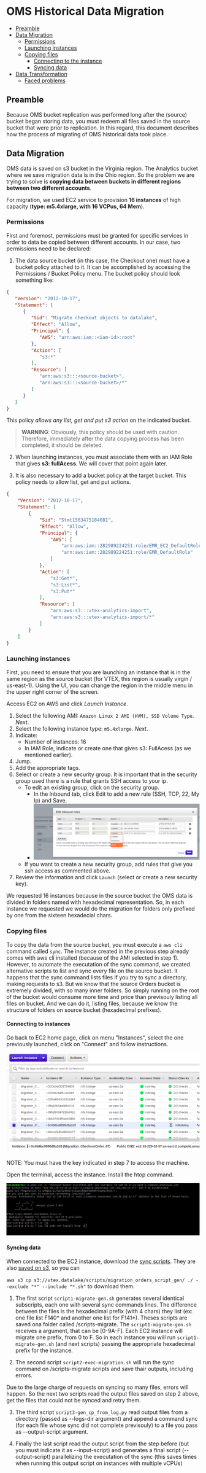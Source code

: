 # OMS Historical Data Migration

- [Preamble](#Preamble)
- [Data Migration](#Data-Migration)
    - [Permissions](#Permissions)
    - [Launching instances](#Launching-instances)
    - [Copying files](#Copying-files)
        - [Connecting to the instance](#Connecting-to-the-instance)
        - [Syncing data](#Syncing-data)
- [Data Transformation](#Data-Transformation)
    - [Faced problems](#Faced-problems)

## Preamble

Because OMS bucket replication was performed long after the (source) bucket began storing data, you must redeem all files saved in the source bucket that were prior to replication. In this regard, this document describes how the process of migrating of OMS historical data took place.

## Data Migration

OMS data is saved on s3 bucket in the Virginia region. The Analytics bucket where we save migration data is in the Ohio region. So the problem we are trying to solve is **copying data between buckets in different regions between two different accounts**.

For migration, we used EC2 service to provision **16 instances** of high capacity (**type: m5.4xlarge, with 16 VCPus, 64 Mem**). 

### Permissions

First and foremost, permissions must be granted for specific services in order to data be copied between different accounts. In our case, two permissions need to be declared:

1. The data source bucket (in this case, the Checkout one) must have a bucket policy attached to it. It can be  accomplished by accessing the Permissions / Bucket Policy menu. The bucket policy should look something like:

```json
{
   "Version": "2012-10-17",
   "Statement": [
      {
         "Sid": "Migrate checkout objects to datalake",
         "Effect": "Allow",
         "Principal": {
            "AWS": "arn:aws:iam::<iam-id>:root"
         },
         "Action": [
            "s3:*"
         ],
         "Resource": [
            "arn:aws:s3:::<source-bucket>",
            "arn:aws:s3:::<source-bucket>/*"
         ]
      }
   ]
}
```

This policy _allows any list, get and put s3 action_ on the indicated bucket.

> **WARNING**: Obviously, this policy should be used with caution. Therefore, immediately after the data copying process has been completed, it should be deleted.

2. When launching instances, you must associate them with an IAM Role that gives **s3: fullAcess**. We will cover that point again later.

3. It is also necessary to add a bucket policy at the target bucket. This policy needs to allow list, get and put actions.

```json
{
    "Version": "2012-10-17",
    "Statement": [
        {
            "Sid": "Stmt1563475184681",
            "Effect": "Allow",
            "Principal": {
                "AWS": [
                    "arn:aws:iam::282989224251:role/EMR_EC2_DefaultRole",
                    "arn:aws:iam::282989224251:role/EMR_DefaultRole"
                ]
            },
            "Action": [
                "s3:Get*",
                "s3:List*",
                "s3:Put*"
            ],
            "Resource": [
                "arn:aws:s3:::vtex-analytics-import",
                "arn:aws:s3:::vtex-analytics-import/*"
            ]
        }
    ]
}
```

### Launching instances

First, you need to ensure that you are launching an instance that is in the same region as the source bucket (for VTEX, this region is usually virgin / us-east-1). Using the UI, you can change the region in the middle menu in the upper right corner of the screen.

Access EC2 on AWS and click _Launch Instance_.

1. Select the following AMI: `Amazon Linux 2 AMI (HVM), SSD Volume Type`. _Next_.
2. Select the following instance type: `m5.4xlarge`. _Next_.
3. Indicate:
     - Number of instances: 16
     - In IAM Role, indicate or create one that gives s3: FullAcess (as we mentioned earlier).
4. Jump.
5. Add the appropriate tags.
6. Select or create a new security group. It is important that in the security group used there is a rule that grants SSH access to your ip.
     - To edit an existing group, click on the security group.
       - In the Inbound tab, click Edit to add a new rule (SSH, TCP, 22, My Ip) and Save.
       - ![Img](../imgs/sec_group.png)
    - If you want to create a new security group, add rules that give you ssh access as commented above.
7. Review the information and click `Launch` (select or create a new security key).

We requested 16 instances because in the source bucket the OMS data is divided in folders named with hexadecimal representation. So, in each instance we requested we would do the migration for folders only prefixed by one from the sixteen hexadecial chars.

### Copying files

To copy the data from the source bucket, you must execute a `aws cli` command called `sync`. The instance created in the previous step already comes with aws cli installed (because of the AMI selected in step 1). 
However, to automate the executation of the sync command, we created alternative scripts to list and sync every file on the source bucket. It happens that the sync command lists files if you try to sync a directory, making requests to s3. But we know that the source Orders bucket is extremely divided, with so many inner folders. So simply running on the root of the bucket would consume more time and price than previsouly listing all files on bucket. And we can do it, listing files, because we know the structure of folders on source bucket (hexadecimal prefixes).

#### Connecting to instances

Go back to EC2 home page, click on menu "Instances", select the one previously launched, click on "Connect" and follow instructions.

![Connect to instance](../imgs/connect.png)

NOTE: You must have the key indicated in step 7 to access the machine.

Open the terminal, access the instance. Install the htop command.

![SSH](../imgs/ssh.png)

#### Syncing data

When connected to the EC2 instance, download the [sync scripts](https://github.com/vtex/datalake/tree/master/projects/orders-migration/sync-scripts). They are also [saved on s3](https://s3.console.aws.amazon.com/s3/buckets/vtex.datalake/scripts/migration_orders_script_gen/?region=us-east-2&tab=overview), so you can 

`aws s3 cp s3://vtex.datalake/scripts/migration_orders_script_gen/ ./ --exclude "*" --include "*.sh"` to download them.

1. The first script `script1-migrate-gen.sh` generates several identical subscripts, each one with several sync commands lines. The difference between the files is the hexadecimal prefix (with 4 chars) they list (ex: one file list F140* and another one list for F141*). Theses scripts are saved ona folder called /scripts-migrate. The `script1-migrate-gen.sh` receives a argument, that can be [0-9A-F]. Each EC2 instance will migrate one prefix, from 0 to F. So in each instance you will run `script1-migrate-gen.sh` (and next scripts) passing the appropriate hexadecimal prefix for the instance.

2. The second script `script2-exec-migration.sh` will run the sync command on /scripts-migrate scripts and save thair outputs, including errors.

Due to the large charge of requests on syncing so many files, errors will happen. So the next two scripts read the output files saved on step 2 above, get the files that could not be synced and retry them.

3. The third script `script3-gen_cp_from_log.py` read output files from a directory (passed as --logs-dir argument) and append a command sync (for each file whose sync did not complete previsouly) to a file you pass as --output-script argument.

4. Finally the last script read the output script from the step before (but you must indicate it as --input-script) and generates a final script (--output-script) parallelizing the executation of the sync (this saves times when running this output script on instances with multiple vCPUs)